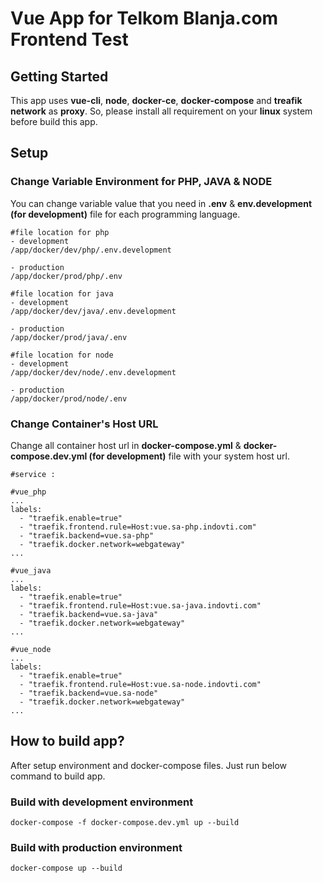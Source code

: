 # Vue App for Telkom Blanja.com Frontend Test

## Getting Started
This app uses **vue-cli**, **node**, **docker-ce**, **docker-compose** and **treafik network** as **proxy**. So, please install all requirement on your **linux** system before build this app.

## Setup

### Change Variable Environment for PHP, JAVA & NODE
You can change variable value that you need in **.env** & **env.development (for development)** file for each programming language.
````
#file location for php
- development
/app/docker/dev/php/.env.development

- production
/app/docker/prod/php/.env

#file location for java
- development
/app/docker/dev/java/.env.development

- production
/app/docker/prod/java/.env

#file location for node
- development
/app/docker/dev/node/.env.development

- production
/app/docker/prod/node/.env
````

### Change Container's Host URL
Change all container host url in **docker-compose.yml** & **docker-compose.dev.yml (for development)** file with your system host url.
```
#service :

#vue_php 
...
labels:
  - "traefik.enable=true"
  - "traefik.frontend.rule=Host:vue.sa-php.indovti.com"
  - "traefik.backend=vue.sa-php"
  - "traefik.docker.network=webgateway"
...

#vue_java 
...
labels:
  - "traefik.enable=true"
  - "traefik.frontend.rule=Host:vue.sa-java.indovti.com"
  - "traefik.backend=vue.sa-java"
  - "traefik.docker.network=webgateway"
...

#vue_node 
...
labels:
  - "traefik.enable=true"
  - "traefik.frontend.rule=Host:vue.sa-node.indovti.com"
  - "traefik.backend=vue.sa-node"
  - "traefik.docker.network=webgateway"
...

```

## How to build app?
After setup environment and docker-compose files. Just run below command to build app.

### Build with development environment 
```
docker-compose -f docker-compose.dev.yml up --build
```

### Build with production environment
```
docker-compose up --build
```


